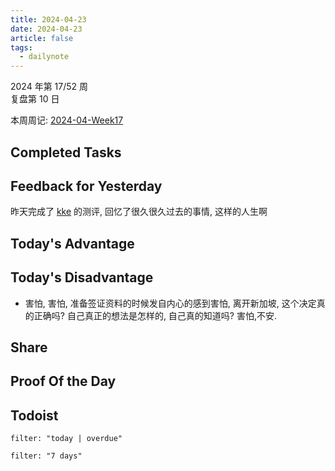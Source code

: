 ```yaml
---
title: 2024-04-23
date: 2024-04-23
article: false
tags:
  - dailynote
---
```

  
2024 年第 17/52 周  
复盘第 10 日

本周周记: [2024-04-Week17](2024-04-Week17)

## Completed Tasks

## Feedback for Yesterday
昨天完成了 [kke](../../07%20Language/02%20日语/00%20日本へ/kke) 的测评, 回忆了很久很久过去的事情, 这样的人生啊
## Today's Advantage

## Today's Disadvantage
- 害怕, 害怕, 准备签证资料的时候发自内心的感到害怕, 离开新加坡, 这个决定真的正确吗? 自己真正的想法是怎样的, 自己真的知道吗? 害怕,不安.

## Share

## Proof Of the Day

## Todoist
```todoist
filter: "today | overdue"
```
```todoist
filter: "7 days"
```